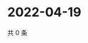 # 2022-04-19

共 0 条

<!-- BEGIN WEIBO -->
<!-- 最后更新时间 Tue Apr 19 2022 09:09:32 GMT+0800 (China Standard Time) -->

<!-- END WEIBO -->
